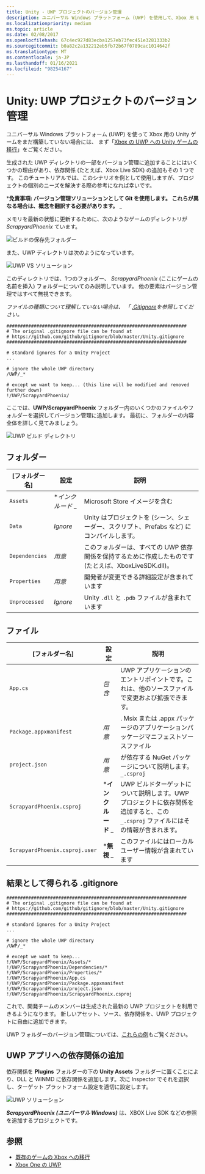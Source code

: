 ```yaml
---
title: Unity - UWP プロジェクトのバージョン管理
description: ユニバーサル Windows プラットフォーム (UWP) を使用して、Xbox 用 Unity ゲームでバージョン管理を使用する方法について説明します。
ms.localizationpriority: medium
ms.topic: article
ms.date: 02/08/2017
ms.openlocfilehash: 67c4ec927d83ecba1257eb73fec451e3281333b2
ms.sourcegitcommit: b0a82c2a132212eb5fb72b67f0789cac1014642f
ms.translationtype: MT
ms.contentlocale: ja-JP
ms.lasthandoff: 01/16/2021
ms.locfileid: "98254167"
---
```

# <a name="unity-version-control-your-uwp-project"></a>Unity: UWP プロジェクトのバージョン管理

ユニバーサル Windows プラットフォーム (UWP) を使って Xbox 用の Unity ゲームをまだ構築していない場合には、  まず「[Xbox の UWP への Unity ゲームの移行](development-lanes-unity.md)」をご覧ください。

生成された UWP ディレクトリの一部をバージョン管理に追加することにはいくつかの理由があり、依存関係 (たとえば、Xbox Live SDK) の追加もその 1 つです。  このチュートリアルでは、このシナリオを例として使用しますが、プロジェクトの個別のニーズを解決する際の参考になれば幸いです。

***免責事項: バージョン管理ソリューションとして Git を使用します。 これらが異なる場合は、概念を翻訳する必要があります。** _

メモリを最新の状態に更新するために、次のようなゲームのディレクトリが _*_ScrapyardPhoenix_*_ ています。

![ビルドの保存先フォルダー](images/build-destination.png)

また、UWP ディレクトリは次のようになっています。

![UWP VS ソリューション](images/uwp-vs-solution.png)

このディレクトリでは、1つのフォルダー、 _*_ScrapyardPhoenix_*_ (ここにゲームの名前を挿入) フォルダーについてのみ説明しています。  他の要素はバージョン管理ではすべて無視できます。

_*_ファイルの種類について理解していない場合は、 「 [.Gitignore](https://git-scm.com/docs/gitignore)を参照してください。_*_

```console
##################################################################
# The original .gitignore file can be found at
# https://github.com/github/gitignore/blob/master/Unity.gitignore
##################################################################

# standard ignores for a Unity Project
...

# ignore the whole UWP directory
/UWP/_*

# except we want to keep... (this line will be modified and removed further down)
!/UWP/ScrapyardPhoenix/
```

ここでは、**UWP/ScrapyardPhoenix** フォルダー内のいくつかのファイルやフォルダーを選択してバージョン管理に追加します。  最初に、フォルダーの内容全体を詳しく見てみましょう。

![UWP ビルド ディレクトリ](images/uwp-build-directory.png)  

## <a name="folders"></a>フォルダー  

| [フォルダー名] | 設定 | 説明 |
|-------------|---------|-------------|
| `Assets` | **_インクルード_* _ | Microsoft Store イメージを含む |
| `Data` | _*_Ignore_*_ | Unity はプロジェクトを (シーン、シェーダー、スクリプト、Prefabs など) にコンパイルします。 |
| `Dependencies` | _*_用意_*_ | このフォルダーは、すべての UWP 依存関係を保持するために作成したものです (たとえば、XboxLiveSDK.dll)。 |
| `Properties` | _*_用意_*_ | 開発者が変更できる詳細設定が含まれています |
| `Unprocessed` | _*_Ignore_*_ | Unity `.dll` と `.pdb` ファイルが含まれています |

## <a name="files"></a>ファイル  

| [フォルダー名] | 設定 | 説明 |
|-------------|---------|-------------|
| `App.cs` | _*_包含_*_ | UWP アプリケーションのエントリポイントです。これは、他のソースファイルで変更および拡張できます。 |
| `Package.appxmanifest` | _*_用意_*_ | . Msix または .appx パッケージのアプリケーションパッケージマニフェストソースファイル |
| `project.json` | _*_用意_*_ | が依存する NuGet パッケージについて説明します。 `_.csproj` |
| `ScrapyardPhoenix.csproj` | ***インクルード** _ | UWP ビルドターゲットについて説明します。UWP プロジェクトに依存関係を追加すると、この `_.csproj` ファイルにはその情報が含まれます。 |
| `ScrapyardPhoenix.csproj.user` | ***無視** _ | このファイルにはローカルユーザー情報が含まれています |

## <a name="resulting-gitignore"></a>結果として得られる .gitignore

```console
##################################################################
# The original .gitignore file can be found at
# https://github.com/github/gitignore/blob/master/Unity.gitignore
##################################################################

# standard ignores for a Unity Project
...

# ignore the whole UWP directory
/UWP/_*

# except we want to keep...
!/UWP/ScrapyardPhoenix/Assets/*
!/UWP/ScrapyardPhoenix/Dependencies/*
!/UWP/ScrapyardPhoenix/Properties/*
!/UWP/ScrapyardPhoenix/App.cs
!/UWP/ScrapyardPhoenix/Package.appxmanifest
!/UWP/ScrapyardPhoenix/project.json
!/UWP/ScrapyardPhoenix/ScrapyardPhoenix.csproj
```

これで、開発チームのメンバーは生成された最新の UWP プロジェクトを利用できるようになります。 新しいアセット、ソース、依存関係を、UWP プロジェクトに自由に追加できます。

UWP フォルダーのバージョン管理については、[これらの例](https://bitbucket.org/Unity-Technologies/windowsstoreappssamples/overview)もご覧ください。

## <a name="adding-dependencies-to-your-uwp-app"></a>UWP アプリへの依存関係の追加

依存関係を **Plugins** フォルダーの下の **Unity Assets** フォルダーに置くことにより、DLL と WINMD に依存関係を追加します。次に Inspector でそれを選択し、ターゲット プラットフォーム設定を適切に設定します。

![UWP ソリューション](images/uwp-solution.PNG)

**_ScrapyardPhoenix (ユニバーサル Windows)_** は、XBOX Live SDK などの参照を追加するプロジェクトです。

## <a name="see-also"></a>参照

- [既存のゲームの Xbox への移行](development-lanes-landing.md)
- [Xbox One の UWP](index.md)
